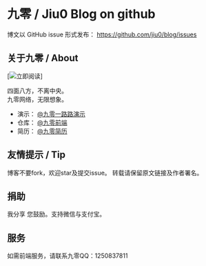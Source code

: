 # 九零 / Jiu0 Blog on github

博文以 GitHub issue 形式发布：
https://github.com/jiu0/blog/issues



## 关于九零 / About


[![立即阅读](https://avatars1.githubusercontent.com/u/16054233?v=3&s=460)]

四面八方，不离中央。<br/>九零网络，无限想象。

* 演示： [@九零一路路演示](http://www.yilulu.com)
* 仓库： [@九零前端](http://github.com/jiu0)
* 简历： [@九零简历](https://github.com/jiu0/blog/blob/master/resume.md)


## 友情提示 / Tip

博客不要fork，欢迎star及提交issue。
转载请保留原文链接及作者署名。


## 捐助

我分享 您鼓励。支持微信与支付宝。


## 服务

如需前端服务，请联系九零QQ：1250837811

